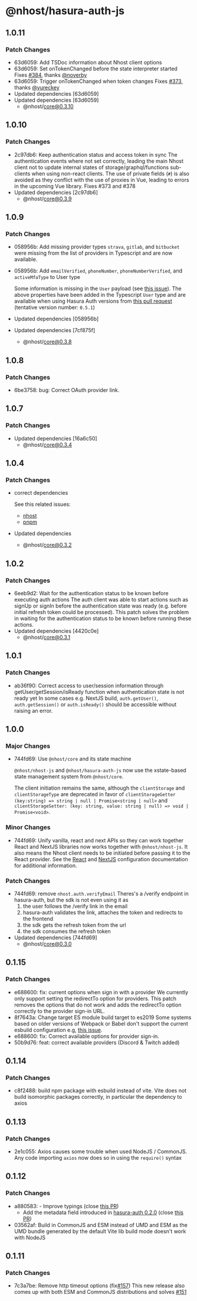 # @nhost/hasura-auth-js

## 1.0.11

### Patch Changes

- 63d6059: Add TSDoc information about Nhost client options
- 63d6059: Set onTokenChanged before the state interpreter started
  Fixes [#384](https://github.com/nhost/nhost/issues/384), thanks [@noverby](https://github.com/noverby)
- 63d6059: Trigger onTokenChanged when token changes
  Fixes [#373](https://github.com/nhost/nhost/issues/373), thanks [@yureckey](https://github.com/yureckey)
- Updated dependencies [63d6059]
- Updated dependencies [63d6059]
  - @nhost/core@0.3.10

## 1.0.10

### Patch Changes

- 2c97db6: Keep authentication status and access token in sync
  The authentication events where not set correctly, leading the main Nhost client not to update internal states of storage/graphql/functions sub-clients when using non-react clients.
  The use of private fields (`#`) is also avoided as they conflict with the use of proxies in Vue, leading to errors in the upcoming Vue library.
  Fixes #373 and #378
- Updated dependencies [2c97db6]
  - @nhost/core@0.3.9

## 1.0.9

### Patch Changes

- 058956b: Add missing provider types
  `strava`, `gitlab`, and `bitbucket` were missing from the list of providers in Typescript and are now available.
- 058956b: Add `emailVerified`, `phoneNumber`, `phoneNumberVerified`, and `activeMfaType` to User type

  Some information is missing in the `User` payload (see [this issue](https://github.com/nhost/nhost/issues/306)). The above properties have been added in the Typescript `User` type and are available when using Hasura Auth versions from [this pull request](https://github.com/nhost/hasura-auth/pull/128) (tentative version number: `0.5.1`)

- Updated dependencies [058956b]
- Updated dependencies [7cf875f]
  - @nhost/core@0.3.8

## 1.0.8

### Patch Changes

- 6be3758: bug: Correct OAuth provider link.

## 1.0.7

### Patch Changes

- Updated dependencies [16a6c50]
  - @nhost/core@0.3.4

## 1.0.4

### Patch Changes

- correct dependencies

  See this related issues:

  - [nhost](https://github.com/nhost/nhost/issues/326)
  - [pnpm](https://github.com/pnpm/pnpm/issues/4348)

- Updated dependencies
  - @nhost/core@0.3.2

## 1.0.2

### Patch Changes

- 6eeb9d2: Wait for the authentication status to be known before executing auth actions
  The auth client was able to start actions such as signUp or signIn before the authentication state was ready (e.g. before initial refresh token could be processed).
  This patch solves the problem in waiting for the authentication status to be known before running these actions.
- Updated dependencies [4420c0e]
  - @nhost/core@0.3.1

## 1.0.1

### Patch Changes

- ab36f90: Correct access to user/session information through getUser/getSession/isReady function when authentication state is not ready yet
  In some cases e.g. NextJS build, `auth.getUser()`, `auth.getSession()` or `auth.isReady()` should be accessible without raising an error.

## 1.0.0

### Major Changes

- 744fd69: Use `@nhost/core` and its state machine

  `@nhost/nhost-js` and `@nhost/hasura-auth-js` now use the xstate-based state management system from `@nhost/core`.

  The client initiation remains the same, although the `clientStorage` and `clientStorageType` are deprecated in favor of `clientStorageGetter (key:string) => string | null | Promise<string | null>` and `clientStorageSetter: (key: string, value: string | null) => void | Promise<void>`.

### Minor Changes

- 744fd69: Unify vanilla, react and next APIs so they can work together
  React and NextJS libraries now works together with `@nhost/nhost-js`. It also means the Nhost client needs to be initiated before passing it to the React provider.
  See the [React](https://docs.nhost.io/reference/react#configuration) and [NextJS](https://docs.nhost.io/reference/nextjs/configuration) configuration documentation for additional information.

### Patch Changes

- 744fd69: remove `nhost.auth.verifyEmail`
  Theres's a /verify endpoint in hasura-auth, but the sdk is not even using it as
  1. the user follows the /verify link in the email
  2. hasura-auth validates the link, attaches the token and redirects to the frontend
  3. the sdk gets the refresh token from the url
  4. the sdk consumes the refresh token
- Updated dependencies [744fd69]
  - @nhost/core@0.3.0

## 0.1.15

### Patch Changes

- e688600: fix: current options when sign in with a provider
  We currently only support setting the redirectTo option for providers.
  This patch removes the options that do not work and adds the redirectTo option correctly to the provider sign-in URL.
- 8f7643a: Change target ES module build target to es2019
  Some systems based on older versions of Webpack or Babel don't support the current esbuild configuration e.g, [this issue](https://github.com/nhost/nhost/issues/275).
- e688600: fix: Correct available options for provider sign-in.
- 50b9d76: feat: correct available providers (Discord & Twitch added)

## 0.1.14

### Patch Changes

- c8f2488: build npm package with esbuild instead of vite. Vite does not build isomorphic packages correctly, in particular the dependency to axios

## 0.1.13

### Patch Changes

- 2e1c055: Axios causes some trouble when used NodeJS / CommonJS. Any code importing `axios` now does so in using the `require()` syntax

## 0.1.12

### Patch Changes

- a880583: - Improve typings (close [this PR](https://github.com/nhost/hasura-auth-js/pull/15))
  - Add the metadata field introduced in [hasura-auth 0.2.0](https://github.com/nhost/hasura-auth/releases/tag/v0.2.0) (close [this PR](https://github.com/nhost/hasura-auth-js/pull/18))
- 03562af: Build in CommonJS and ESM instead of UMD and ESM as the UMD bundle generated by the default Vite lib build mode doesn't work with NodeJS

## 0.1.11

### Patch Changes

- 7c3a7be: Remove http timeout options (fix[#157](https://github.com/nhost/nhost/issues/157))
  This new release also comes up with both ESM and CommonJS distributions and solves [#151](https://github.com/nhost/nhost/issues/151)
